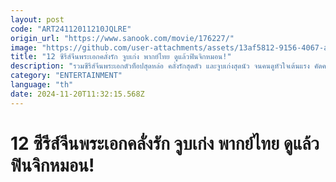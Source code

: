 ```yaml
---
layout: post
code: "ART24112011210JQLRE"
origin_url: "https://www.sanook.com/movie/176227/"
image: "https://github.com/user-attachments/assets/13af5812-9156-4067-a46c-30a96ede2d6b"
title: "12 ซีรีส์จีนพระเอกคลั่งรัก จูบเก่ง พากย์ไทย ดูแล้วฟินจิกหมอน!"
description: "รวมซีรีส์จีนพระเอกตัวท็อปสุดหล่อ คลั่งรักสุดตัว และจูบเก่งสุดนัว จนคนดูหัวใจเต้นแรง คัดความฟินจัดเต็มทั้งความหวาน ความร้อนแรงมาฝากแล้ว!"
category: "ENTERTAINMENT"
language: "th"
date: 2024-11-20T11:32:15.568Z
---
```


# 12 ซีรีส์จีนพระเอกคลั่งรัก จูบเก่ง พากย์ไทย ดูแล้วฟินจิกหมอน!